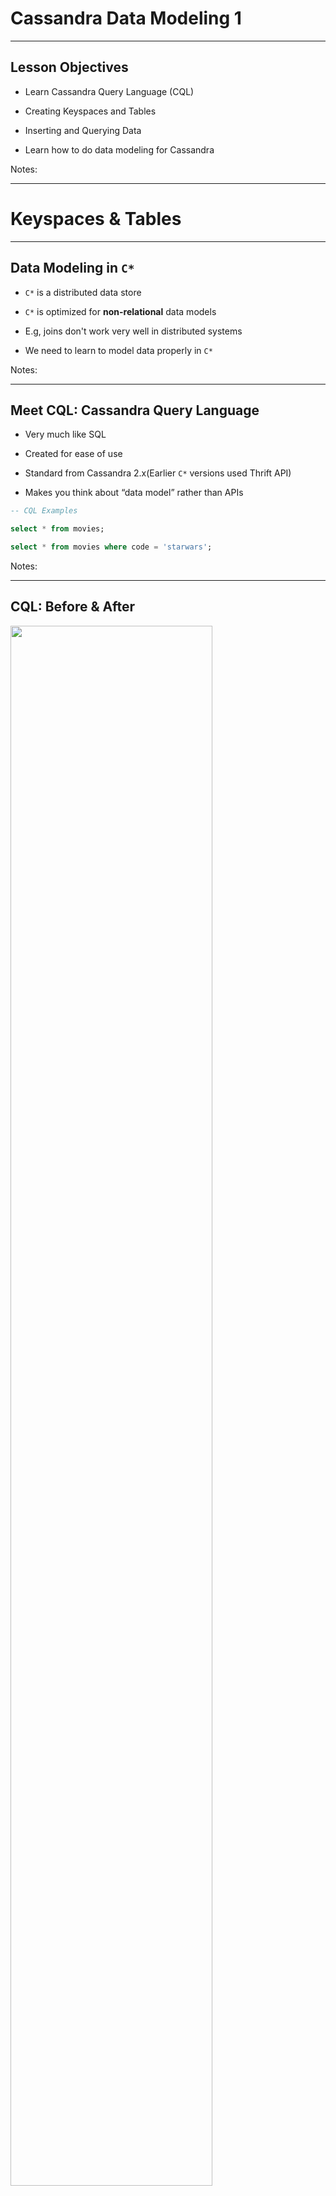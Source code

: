 # Cassandra Data Modeling 1


---


## Lesson Objectives


 * Learn Cassandra Query Language (CQL)

 * Creating Keyspaces and Tables 

 * Inserting and Querying Data

 * Learn how to do data modeling for Cassandra

Notes: 




---

# Keyspaces & Tables

---


## Data Modeling in `C*`


 * `C*` is a distributed data store

 * `C*` is optimized for **non-relational** data models

 * E.g, joins don't work very well in distributed systems

 * We need to learn to model data properly in `C*`

Notes: 




---

## Meet CQL: Cassandra Query Language


 * Very much like SQL

 * Created for ease of use

 * Standard from Cassandra 2.x(Earlier `C*` versions used Thrift API)

 * Makes you think about “data model” rather than APIs 

```sql
-- CQL Examples

select * from movies;

select * from movies where code = 'starwars';
```

Notes: 




---

## CQL: Before & After

<img src="../../assets/images/cassandra/3rd-party/Cassandra-Data-Modeling-1-CQL-Before-After-1.png"  style="width:80%;" />





Notes: 




---

## Cassandra Data Organization

<img src="../../assets/images/cassandra/Cassandra-Intro-Tables-10.png"  style="width:80%;" />

Notes: 




---

## Data Hierarchy

<img src="../../assets/images/cassandra/Data-Hierarchy-Visualization.png"  style="width:60%;" />

Notes: 




---

## Keyspace


 * A cluster can have a bunch of keyspaces 

     - Usually one

 * Keyspace, in turn, contains tables

 * Keyspace attributes

     - Replication factor: How many times the data has to be copied

     - Replica placement:How to choose replicas (Simple or Network placement)

Notes: 




---

## Creating Keyspaces


```text
CREATE KEYSPACE <name>
WITH replication = {
  'class': <str> (Simple|NetworkTopology)Strategy,
  <options>
}

```
 * Specify replication properties

 * See documentation: http://cassandra.apache.org/doc/latest/cql/ddl.html#create-keyspace



Notes: 




---

## Creating Keyspace with SimpleStrategy

```text
CREATE KEYSPACE <name>
WITH replication = {
  'class': 'SimpleStrategy',
  'replication_factor': 3
}

```
<img src="../../assets/images/cassandra/replication.png"  style="width:40%;float:right;"/>

 * 'SimpleStrategy' is fine for evaluation purposes. (A single data center)

Notes: 




---

## Creating Keyspace with NetworkTopology


```text
CREATE KEYSPACE <name>
WITH replication = {
  'class': 'NetworkTopologyStrategy',  'DC1': 3,   'DC2': 2};

```
<img src="../../assets/images/cassandra/Replication01.png"  style="width:50%;float:right;"/>

 * Each data center has its own replication factor

 * Use 'NetworkTopology' for production uses (even when using a single data center)

Notes: 




---

## Keyspace Modification


 * *ALTER KEYSPACE <name> WITH < properties >;* </br> < properties > is same as the CREATE KEYSPACE < properties >

```text
-- changing replication
ALTER KEYSPACE  myflix  WITH REPLICATION ={     'class' : 'NetworkTopologyStrategy',     'dc1' : 3 };


```

Notes: 




---

## Drop Keyspace

```text
DROP KEYSPACE <name>;


-- doesn't return an error if keyspace doesn't exist
DROP KEYSPACE IF EXISTS <name>;

```

 * Irreversible removal of the keyspace with all data in it deleted permanently!


<img src="../../assets/images/cassandra/3rd-party/Cassandra-Data-Modeling-1-Drop-Keyspace-3.png"  style="width:20%;float:right;"/>


Notes: 




---

## Using Keyspace


```text
use myflix;
create table .. (…); // this table is created in myflix keyspace

```

 * USE KEYSPACE < name >;

 * Sets the namespace for subsequence commands

 * Note : This is set per-session and can be changed with another USE KEYSPACE command



Notes: 




---

## `C*` Tables


 * `C*` Tables contain rows and columns

 * Rows are indexed by primary key

 * Columns are variable i.e., no fixed schema for each row

 * Tables are partitioned across a `C*` cluster

 * Table data is replicated according to replication strategy for the keyspace the table belongs to

Notes: 




---

## Distributing Table Data

<img src="../../assets/images/cassandra/partitioning2.png"  style="width:50%;float:right;"/>

 * Table is distributed as **partitions** across nodes

 * **Partition Key** is hashed using a partitioner to generate a **token**

 * Token determines which **node owns** that partition



Notes: 




---

## `C*` Tables

 <img src="../../assets/images/cassandra/C-Tables.png"  style="width:80%;"/>


Notes: 




---

## Create Table – Simple Primary Key


* *CREATE TABLE <table name> (
  </br> < column name> <data type > < options >, </br>  …  < column_name > < data_typ e> < options >
  </br>PRIMARY KEY (???)
</br>);*


```text
-- example

CREATE TABLE users(    user_id text,    email text,
    state text,    PRIMARY KEY (user_id));

```

 * Each table must have a primary key


Note: Column Families was the original name for "tables" but please use Table for CQL3 and onwards.
Documentation: http://docs.datastax.com/en//cql/latest/cql/cqlIntro.html


---

## How is Data Stored


<img src="../../assets/images/cassandra/3rd-party/How-is-Data-Stored.png"  style="width:70%;"/>



Note: Column Families was the original name for "tables" but please use Table for CQL3 and onwards.
Documentation: http://docs.datastax.com/en//cql/latest/cql/cqlIntro.html


---

## Specifying PRIMARY Keys


```text
-- at the end of table 
CREATE TABLE users(    user_id text,    email text,    PRIMARY KEY (user_id));

-- inline
CREATE TABLE users(    user_id text PRIMARY KEY,
    email text
);

-- composite key : state + user_id
-- (More on this in next section)
CREATE TABLE users(    user_id text,
    email text,
    state text,
		PRIMARY KEY (state, user_id)
);

```

Notes: 




---

## CQL Data Types

 <img src="../../assets/images/cassandra/3rd-party/cql_data_types.png"  style="width:80%;"/>


 *  *Source:*  *DataStax* 

Notes: 

Source: https://docs.datastax.com/en/cql/3.3/cql/cql_reference/cql_data_types_c.html



---

## `C*` vs.  RDMBS

| Feature                                      | RDBMS                                         | Cassandra                                            |
|----------------------------------------------|-----------------------------------------------|------------------------------------------------------|
| Unique Primary Key                           | Required most of the time. </br>Not Null      | Required always. </br>NOT Null.                      |
| Auto Sequence key generation  </br>(1, 2,3…) | YES </br>(id INT AUTO_INCREMENT PRIMARY KEY)  | NO </br>Relies on application to provide unique PKs  |
| Foreign Keys                                 | YES                                           | NO                                                   |
| Referential Integrity                        | YES                                           | NO                                                   |
| Mandatory columns (Non-NULL)                 | YES                                           | NO                                                   |

</br>

 * Class discussion: 
</br> Why `C*` does  **NOT**  do AUTO SEQUENCE key?

Notes: 




---

## Generating Unique Keys


 * UUID – universally unique id

     - E.g.: bfb96110-5105-4742-b17c-aeef5b5670d7

     - Can also be generated using Java at the application level

     - CQL provides uuid() function

 * TimeUUID

     - Version 1 UUID – date and time part of encoding

     - Time-ordered rows

     - Generate using now() function. DO NOT generate at application level

 * Uuid() and now() generate the IDs on coordinator node

 * Reference: https://en.wikipedia.org/wiki/Universally_unique_identifier 

Notes: 




---

# CQL Queries

---


## Myflix 'Movies' 'Features' Table


 * Lets create a “features” table with the following attributes:

</br>


| Attribute    | Type   | Example                                  |
|--------------|--------|------------------------------------------|
| Name         | String | “Star Wars”  </br>“Mad Men”              |
| Type         | String | “Movie”  </br> “TV Show”  </br>“Standup” |
| Release_date | Data   | 2016-01-01                               |

</br>

 *  **What is our primary key? How do we generate one?**


Notes: 




---

## Myflix 'Features' Table


 * Let's add a unique key called 'code.'We will assign this for each movie.IMDB examples:

     - “Star Wars: Force Awakens”http://www.imdb.com/title/tt2488496/

     - “Mad Men”http://www.imdb.com/title/tt0804503/

</br>

| Attribute    | Type   | Example                                  |
|--------------|--------|------------------------------------------|
| **Code**         | **String** | **“star1”   </br> “madmen”**                |
| Name         | String | “Star Wars”  </br>“Mad Men”              |
| Type         | String | “Movie”  </br> “TV Show”  </br>“Standup” |
| Release_date | Data   | 2016-01-01                               |



Notes: 




---

## Myflix 'Features' Table

```text
create table features (    code text,    name text,    release_date timestamp,     type text,
    PRIMARY KEY (code) );

```

 * We are using 'text' type to represent strings

 * We use 'timestamp' to represent for date

     - Though 'time stamp' can be accurate up to seconds, we are only using the 'date' portion of it ( **2016-01-01** 00:00:00)

     - Timestamp is Unix timestamp since 'epoch'



Notes: 




---

## INSERT Some Data


```text
INSERT INTO features (code, name, type, release_date)
VALUES ('madmen', 'Mad Men', 'TV Show', '2010-01-01');

INSERT INTO features (code, name, type, release_date)
VALUES ('star1', 'Star Wars Episode 1', 'Movie' , '1999-01-01');

```

 * Syntax: **INSERT INTO** < table name > (column names)VALUES (column values)

 * Wrap string values in **single quotes** (example : 'mad men')

 * Timestamp can be entered in format: 'yyyy-mm-dd HH:mm:ssZ'

Notes: 




---

## Lab: CQL


 *  **Overview:**

     - Create 'features' table using CQL

     - Insert some data

     - Query data

 *  **Builds on previous labs:** None

 *  **Approximate time:** 1 hour

 *  **Instructions:**  **02-cql /**  **README.md** 

 *  **Lab** 

Notes: 




---

## Lab 4.1: Composite Keys


 *  **Overview:** 

     - Create and use primary keys with partition keys and clustering columns

 *  **Builds on previous labs:** None

 *  **Approximate Time:** 15 mins

 *  **Instructions:**  **04-composite-keys /**  **README.md** 

 *  **Lab** 

Notes: 




---

## TTL


 * TTL–Time To Live (in seconds)

 * Determines how long the value will be “alive”

 * After that, the value “disappears”

 * INSERT INTO < table name > (column names)VALUES (column values) USING TTL <# seconds>;

 * TTL applications

     - Purging archival data (only keep six months of data, etc.)
     - Purge sensitive data (temporary passwords that expire)

Notes: 




---

## Insert with TTL Example


 * Insert a value into 'features' that disappears in seconds 

 * TTL is specified in seconds

```text
Cqlsh>

	INSERT INTO features(code, name) 
	VALUES('simp', 'The Simpsons') 
	USING TTL 20;

	select * from features;

   -- Wait a few seconds and try the select again

	select * from features;

	-- compare results

```

Notes: 




---

## Quiz: What Happens Below?


```text

INSERT INTO features (code, name, type, release_date)

VALUES ('star1', 'Star Wars : Episode 4', 'Movie', '1977-01-01');

```
```text

INSERT INTO features (code, name, type, release_date)

VALUES ('star1', 'Star Wars : Episode 1', 'Movie', '1999-01-01');

```


 * What will be the value of row 'star1'?

 * How can we prevent the race condition?



Notes: 




---

## INSERT IF NOT Exists

   

 * *INSERT INTO <table name> (column names)
   </br>VALUES (column values) IF NOT EXISTS;*


 * Only inserts if the row with the primary key given does not exist. 

 * This does incur a performance penalty!

 * More on this later

```text

-- first insert succeeds
INSERT INTO features (code, name, type, release_date)
VALUES ('star1', 'Star Wars : Episode 4', 'Movie', '1977-01-01')
IF NOT EXISTS;

-- second insert fails  (PK exists)
INSERT INTO features (code, name, type, release_date)
VALUES ('star1', 'Star Wars : Episode 1', 'Movie', '1999-01-01')
IF NOT EXISTS;

```


Notes: 




---

## Insert with Timestamp


 * Each cell has a 'last modified' timestamp.

 * `C*` automatically populates this using current time (microseconds accuracy).

     - This is the preferred way.

 * We can specify the timestamp too.

 *  **Quiz**: **Why do we want to override timestamp?**

```text
insert into features (code, name) values ('sopr', 'The Sopranos')  using timestamp 1404172800000;  // 2014-07-01 12:00:00  in microsecs

```


Notes: 




---

## Specifying Consistency Levels


 * Remember our consistency levels? 

     - ALL, ANY, QUORUM,...

 * Default level: ONE

     - What does this mean?

```text
insert into features (code, name) values ('sopr', 'The Sopranos')  using CONSISTENCY LOCAL_QUORUM ;

-- checking default level
cqlsh>  CONSISTENCY
Current consistency level is ONE.

-- set level for session
cqlsh>  CONSISTENCY QUORUM
Consistency level is set to QUORUM.

```

Notes: 




---

## More Insert Examples


```text
-- specifying multiple conditions

insert into features (code, name) values ('sopr', 'The Sopranos')  using CONSISTENCY LOCAL_QUORUM
AND TTL  86400;


```

Notes: 




---

## Alter Table


 * Altering tables (adding columns, etc.) is “very fast” in `C*`

     - As opposed to RDBMS (most need to re-write tables)

 * However, we can not alter primary key?

     - Why?

```text
cqlsh> 

CREATE TABLE features (
            code text,
            name text,
            type text,
            release_date timestamp,
            PRIMARY KEY(code)
        );


ALTER TABLE features  ADD studio text;


DESCRIBE TABLE features;

```


Notes: 




---

## UPDATE


 * *UPDATE < table name > 
 </br>SET column_name=value, ...
 </br>WHERE < primary key condition >;*

 * Where clause is used to select rows to update.

 * If a row with the given primary key does not exist, it will be inserted!

 * UPSERT!

```text
UPDATE features
SET
  studio = 'HBO'
WHERE
  code = 'sopr';

```

Notes: 




---

## INSERT vs. UPDATE


 * Inserts and Updates in `C*` are not the same as in a RDBMS

 * Insert will create a new row or **update** (i.e., replace) an existing one

 * Update will update an existing row or **insert** a new row for a non-existent row

 * Update + Insert = Upsert!  

 * No key violation!!

Notes: 




---

## Update & Insert in `C*` and RDBMS


 * Assume the following data exists in `C*` and RDBMS

 * What is the result of these operations?


| Code (PK) | Name        | Type  | Studio |
|-----------|-------------|-------|--------|
| Star1     | Star Wars 1 | Movie | Lucas  |
| Madmen    | Mad Men     | TV    | AMC    |

</br>


| Query                                                                  | RDBMS | `C*` |
|------------------------------------------------------------------------|-------|----|
| Update features set studio = 'HBO'  </br> where code = 'sopr';         | ?     | ?  |
| Insert into features (code, name)     </br>VALUES('star1','star trek') | ?     | ?  |


Notes: 




---

## DELETE


 * Data can be deleted using the DELETE command.

 * DELETE can be used to delete columns from rows or to delete entire rows.

 * *DELETE < column names  > FROM < table name > </br> WHERE < where clause >;*

 * If < column names > are missing then DELETE will delete entire rows.

 * DELETE needs a WHERE clause.

Notes: 




---

## Delete Examples


```text
-- deletes entire row
delete from features where code = 'simp'

-- only delete 'studio' column
delete studio from features where code = 'madmen'

-- Deleting all rows
-- There is no: delete * from table
-- Use truncate command

```

 * In `C*` deletes are “soft deletes”

 * `C*` marks the data as deleted

     - Tombstone marker

     - Blocks data from queries

 * Data on disk is removed during the next “compaction cycle.”(More on this later)

Notes: 




---

# Indexing

---


## Indexes


 * Let us look at the movie table again:

     - Only queries by PK are supported

     - Querying by other columns will not work

 * We can add indexes

 * `C*` has limited support for secondary indexes

```text
CREATE TABLE features (	code text,	name text,	type text,	release_date timestamp,	PRIMARY KEY(code)	);

Select * from features where code = 'madmen';  // OK

Select * from features where type = 'TV Show' ; // NOT OK


```

Notes: 




---

## Adding Index to a Table


```text
Cqlsh > 

create index idx_type ON features (type);

DESCRIBE table features;

CREATE TABLE features (	code text,	...);

CREATE INDEX idx_type ON features (type);

-- Lets try the query again:
select * from features where type = 'TV Show'; // works!

```

```console
 
```

Notes: 




---

## Indexing Mechanics


 * If data is already in table, `C*` will index them immediately

 * New data is indexed as they are inserted or updated

 * Can index most columns

 * Single column only for now (no compound indexes)

     - Might change soon

 * No support for indexing collections (lists, maps, etc.)

     - Coming soon

 * Indexes can **greatly affect performance**

     - Beware!

Notes: 




---

## Indexing: Behind the Scenes

<img src="../../assets/images/cassandra/indexing.png"  style="width:40%;float:right;"/>

 * `C*` index is distributed

 * Each node maintains index for its local data -> efficient

 * Queries using indexgo to **EVERY** node

     - By contrast queries using primary key go to **SINGLE** node

 * Need to be aware of this index query performance!


Notes: 




---

## Indexing Best Practices

```text
create table people (
  ssn  text  PRIMARY KEY ,	name text,	phone text,	state text,	gender text,	);

```

 * Do not index high-cardinality columns

 * Index by state: Yes or No?

     - Yes: low cardinality

 * Index by phone: Yes or No?

     - No: high cardinality

 * Index on GENDER: Yes or No?

     - No: VERY LOW cardinality (just two values, male/female)…(not efficient)



Notes: 




---

## Indexing Best Practices


 * Avoid indexing “highly volatile” columns (columns that are updated frequently)

 * Creating index on a VERY LOW cardinality column doesn't make sense

     - E.g., GENDER

     - Boolean values (true/false) (e.g., is_veteran)

Notes: 




---

## Lab: Indexing


 *  **Overview:**

     - Create and use secondary index in `C*`

 *  **Builds on previous labs:** 02-cql

 *  **Approximate time:** 10 mins

 *  **Instructions:**  **02-cql /**  **index.md** 

 *  **Lab** 

Notes: 




---

## Review Questions


*  What is Cassandra cluster? Keyspace? Table?

*  What is the importance of the primary key? What does it consist of?

*  How is the data physically stored?

*   What is CQL?

- What is an Upsert?

Notes: 





